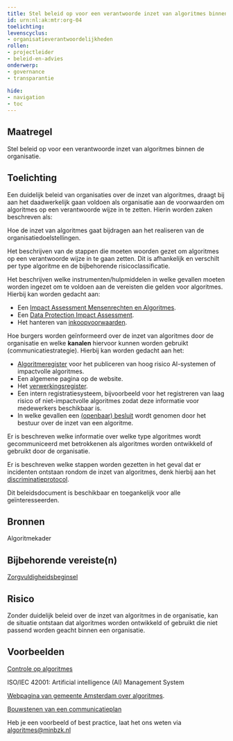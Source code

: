 ```yaml
---
title: Stel beleid op voor een verantwoorde inzet van algoritmes binnen de organisatie. 
id: urn:nl:ak:mtr:org-04
toelichting: 
levenscyclus:
- organisatieverantwoordelijkheden
rollen:
- projectleider
- beleid-en-advies
onderwerp: 
- governance
- transparantie
  
hide:
- navigation
- toc
---
```

<!-- tags -->

## Maatregel

Stel beleid op voor een verantwoorde inzet van algoritmes binnen de organisatie. 

## Toelichting
Een duidelijk beleid van organisaties over de inzet van algoritmes, draagt bij aan het daadwerkelijk gaan voldoen als organisatie aan de voorwaarden om algoritmes op een verantwoorde wijze in te zetten. Hierin worden zaken beschreven als:

Hoe de inzet van algoritmes gaat bijdragen aan het realiseren van de organisatiedoelstellingen. 

Het beschrijven van de stappen die moeten woorden gezet om algoritmes op een verantwoorde wijze in te gaan zetten. Dit is afhankelijk en verschilt per type algoritme en de bijbehorende risicoclassificatie.

Het beschrijven welke instrumenten/hulpmiddelen in welke gevallen moeten worden ingezet om te voldoen aan de vereisten die gelden voor algoritmes. Hierbij kan worden gedacht aan:
- Een [Impact Assessment Mensenrechten en Algoritmes](IAMA.md).
- Een [Data Protection Impact Assessment](DPIA.md).
- Het hanteren van [inkoopvoorwaarden](inkoopvoorwaarden.md).
  
Hoe burgers worden geïnformeerd over de inzet van algoritmes door de organisatie en welke **kanalen** hiervoor kunnen worden gebruikt (communicatiestrategie). Hierbij kan worden gedacht aan het:
- [Algoritmeregister](algoritmeregister.md) voor het publiceren van hoog risico AI-systemen of impactvolle algoritmes. 
- Een algemene pagina op de website.
- Het [verwerkingsregister](6-imp-08-vermelding-in-verwerkingsregister.md).
- Een intern registratiesysteem, bijvoorbeeld voor het registreren van laag risico of niet-impactvolle algoritmes zodat deze informatie voor medewerkers beschikbaar is.
- In welke gevallen een [(openbaar) besluit](6-imp-09-politiek-bestuurlijk-besluit.md) wordt genomen door het bestuur over de inzet van een algoritme. 

Er is beschreven welke informatie over welke type algoritmes wordt gecommuniceerd met betrokkenen als algoritmes worden ontwikkeld of gebruikt door de organisatie. 

Er is beschreven welke stappen worden gezetten in het geval dat er incidenten ontstaan rondom de inzet van algoritmes, denk hierbij aan het [discriminatieprotocol](0-org-15-discriminatieprotocol.md).

Dit beleidsdocument is beschikbaar en toegankelijk voor alle geïnteresseerden. 

## Bronnen
Algoritmekader

## Bijbehorende vereiste(n)
<!-- Hier volgt een lijst met vereisten op basis van de in de metadata ingevulde vereiste -->
[Zorgvuldigheidsbeginsel](awb-01-zorgvuldigheidsbeginsel.md)

<!-- Let op! onderstaande regel met 'list_vereisten_on_maatregelen_page' niet weghalen! Deze maakt automatisch een lijst van bijbehorende verseisten op basis van de metadata  -->
<!-- list_vereisten_on_maatregelen_page -->

## Risico 
Zonder duidelijk beleid over de inzet van algoritmes in de organisatie, kan de situatie ontstaan dat algoritmes worden ontwikkeld of gebruikt die niet passend worden geacht binnen een organisatie. 

## Voorbeelden
[Controle op algoritmes](https://www.google.com/url?sa=t&rct=j&q=&esrc=s&source=web&cd=&ved=2ahUKEwjJr-7HwtSJAxWN8rsIHaOPNmkQFnoECBQQAw&url=https%3A%2F%2Fassets.amsterdam.nl%2Fpublish%2Fpages%2F1053010%2Fhandreiking_algoritmen.pdf&usg=AOvVaw3xCc4gbijZmLQayb7o02Pf&opi=89978449)

ISO/IEC 42001: Artificial intelligence (AI) Management System

[Webpagina van gemeente Amsterdam over algoritmes](https://www.amsterdam.nl/innovatie/digitalisering-technologie/algoritmen-ai/algoritmen/).

[Bouwstenen van een communicatieplan](https://communicatiekompas.nl/hulpmiddelen/bouwstenen-van-een-communicatieplan)

Heb je een voorbeeld of best practice, laat het ons weten via algoritmes@minbzk.nl
